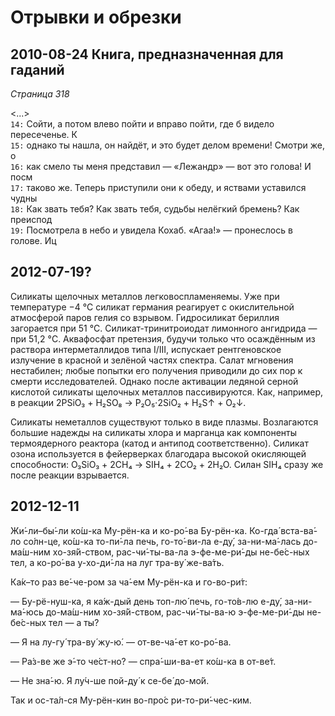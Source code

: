 # Отрывки и обрезки

## 2010-08-24 Книга, предназначенная для гаданий

*Страница 318*

<...><br>
`14:` Сойти, а потом влево пойти и вправо пойти, где б видело пересеченье. К<br>
`15:` однако ты нашла, он найдёт, и это будет делом времени! Смотри же, о<br>
`16:` как смело ты меня представил — «Лежандр» — вот это голова! И посм<br>
`17:` таково же. Теперь приступили они к обеду, и яствами уставился чудны<br>
`18:` Как звать тебя? Как звать тебя, судьбы нелёгкий бремень? Как преиспод<br>
`19:` Посмотрела в небо и увидела Кохаб. «Агаа!» — пронеслось в голове. Иц

## 2012-07-19?

Силикаты щелочных металлов легковоспламеняемы. Уже при температуре −4 °C силикат германия реагирует с окислительной атмосферой паров гелия со взрывом. Гидросиликат бериллия загорается при 51 °C. Силикат-тринитроиодат лимонного ангидрида — при 51,2 °C. Аквафосфат претензия, будучи только что осаждённым из раствора интерметаллидов типа I/III, испускает рентгеновское излучение в красной и зелёной частях спектра. Салат мгновения нестабилен; любые попытки его получения приводили до сих пор к смерти исследователей. Однако после активации ледяной серной кислотой силикаты щелочных металлов пассивируются. Как, например, в реакции 2PSiO₃ + H₂SO₈ → P₂O₅⋅2SiO₂ + H₂S↑ + O₂↓.

Силикаты неметаллов существуют только в виде плазмы. Возлагаются большие надежды на силикаты хлора и марганца как компоненты термоядерного реактора (катод и антипод соответственно). Силикат озона используется в фейерверках благодара высокой окисляющей способности: O₃SiO₃ + 2CH₄ → SIH₄ + 2CO₂ + 2H₂O. Силан SIH₄ сразу же после реакции взрывается.

## 2012-12-11

Жи́-ли–бы́-ли ко́ш-ка Му-рён-ка и ко-ро́-ва Бу-рён-ка. Ко-гда́ вста-ва́-ло со́лн-це, ко́ш-ка то-пи́-ла печь, го-то́-ви-ла е-ду́, за-ни-ма́-лась до-ма́ш-ним хо-зя́й-ством, рас-чи́-ты-ва-ла э-фе-ме-ри́-ды не-бе́с-ных тел, а ко-ро́-ва у-хо-ди́-ла на луг тра-ву́ же-ва́ть.

Ка́к–то раз ве́-че-ром за ча́-ем Му-рён-ка и го-во-ри́т:

— Бу-рё-нуш-ка, я ка́ж-дый день топ-лю́ печь, го-то́в-лю е-ду́, за-ни-ма́-юсь до-ма́ш-ним хо-зя́й-ством, рас-чи́-ты-ва-ю э-фе-ме-ри́-ды не-бе́с-ных тел — а ты?

— Я на лу-гу́ тра-ву́ жу-ю́. — от-ве-ча́-ет ко-ро́-ва.

— Ра́з-ве же э́-то че́ст-но? — спра́-ши-ва-ет ко́ш-ка в от-ве́т.

— Не зна́-ю. Я лу́ч-ше пой-ду́ к се-бе́ до-мо́й.

Так и ос-та́л-ся Му-рён-кин во-про́с ри-то-ри́-чес-ким.
